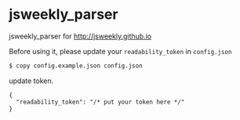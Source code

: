 jsweekly_parser
===============

jsweekly_parser for http://jsweekly.github.io

Before using it, please update your `readability_token` in `config.json`

```bash
$ copy config.example.json config.json
```

update token.

```
{
  "readability_token": "/* put your token here */"
}
```
